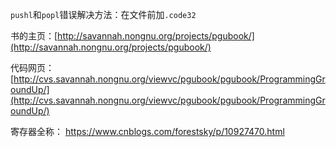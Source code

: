 `pushl`和`popl`错误解决方法：在文件前加`.code32`

书的主页：[http://savannah.nongnu.org/projects/pgubook/](http://savannah.nongnu.org/projects/pgubook/)

代码网页：[http://cvs.savannah.nongnu.org/viewvc/pgubook/pgubook/ProgrammingGroundUp/](http://cvs.savannah.nongnu.org/viewvc/pgubook/pgubook/ProgrammingGroundUp/)

寄存器全称：  https://www.cnblogs.com/forestsky/p/10927470.html